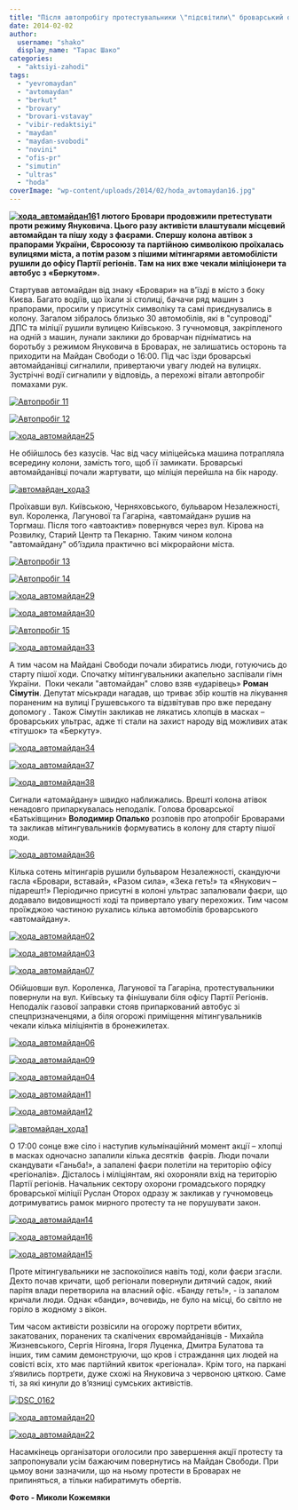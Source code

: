 ```yaml
---
title: "Після автопробігу протестувальники \"підсвітили\" броварський офіс Партії регіонів фаєрами"
date: 2014-02-02
author: 
  username: "shako"
  display_name: "Тарас Шако"
categories: 
  - "aktsiyi-zahodi"
tags: 
  - "yevromaydan"
  - "avtomaydan"
  - "berkut"
  - "brovary"
  - "brovari-vstavay"
  - "vibir-redaktsiyi"
  - "maydan"
  - "maydan-svobodi"
  - "novini"
  - "ofis-pr"
  - "simutin"
  - "ultras"
  - "hoda"
coverImage: "wp-content/uploads/2014/02/hoda_avtomaydan16.jpg"
---
```


**[![хода_автомайдан16](https://mpz.brovary.org/wp-content/uploads/2014/02/hoda_avtomaydan16.jpg)](https://mpz.brovary.org/wp-content/uploads/2014/02/hoda_avtomaydan16.jpg)1 лютого Бровари продовжили претестувати проти режиму Януковича. Цього разу активісти влаштували місцевий автомайдан та пішу ходу з фаєрами. Спершу колона автівок з прапорами України, Євросоюзу та партійною символікою проїхалась вулицями міста, а потім разом з пішими мітингарями автомобілісти рушили до офісу Партії регіонів. Там на них вже чекали міліціонери та автобус з «Беркутом».**

Стартував автомайдан від знаку «Бровари» на в'їзді в місто з боку Києва. Багато водіїв, що їхали зі столиці, бачачи ряд машин з прапорами, просили у присутніх символіку та самі приєднувались в колону. Загалом зібралось близько 30 автомобілів, які в "супроводі" ДПС та міліції рушили вулицею Київською. З гучномовця, закріпленого на одній з машин, лунали заклики до броварчан підніматись на боротьбу з режимом Януковича в Броварах, не залишатись осторонь та приходити на Майдан Свободи о 16:00. Під час їзди броварські автомайданівці сигналили, привертаючи увагу людей на вулицях. Зустрічні водії сигналили у відповідь, а перехожі вітали автопробіг  помахами рук.

[![Автопробіг 11](https://mpz.brovary.org/wp-content/uploads/2014/02/Avtoprobig-11.jpg)](https://mpz.brovary.org/wp-content/uploads/2014/02/Avtoprobig-11.jpg)

[![Автопробіг 12](https://mpz.brovary.org/wp-content/uploads/2014/02/Avtoprobig-12.jpg)](https://mpz.brovary.org/wp-content/uploads/2014/02/Avtoprobig-12.jpg)

[![хода_автомайдан25](https://mpz.brovary.org/wp-content/uploads/2014/02/hoda_avtomaydan25.jpg)](https://mpz.brovary.org/wp-content/uploads/2014/02/hoda_avtomaydan25.jpg)

Не обійшлось без казусів. Час від часу міліцейська машина потрапляла всередину колони, замість того, щоб її замикати. Броварські автомайданівці почали жартувати, що міліція перейшла на бік народу.

[![автомайдан_хода3](https://mpz.brovary.org/wp-content/uploads/2014/02/avtomaydan_hoda3.jpg)](https://mpz.brovary.org/wp-content/uploads/2014/02/avtomaydan_hoda3.jpg)

Проїхавши вул. Київською, Черняховського, бульваром Незалежності, вул. Короленка, Лагунової та Гагаріна, «автомайдан» рушив на Торгмаш. Після того «автоактив» повернувся через вул. Кірова на Розвилку, Старий Центр та Пекарню. Таким чином колона "автомайдану" об’їздила практично всі мікрорайони міста.

[![Автопробіг 13](https://mpz.brovary.org/wp-content/uploads/2014/02/Avtoprobig-13.jpg)](https://mpz.brovary.org/wp-content/uploads/2014/02/Avtoprobig-13.jpg)

[![Автопробіг 14](https://mpz.brovary.org/wp-content/uploads/2014/02/Avtoprobig-14.jpg)](https://mpz.brovary.org/wp-content/uploads/2014/02/Avtoprobig-14.jpg)

[![хода_автомайдан29](https://mpz.brovary.org/wp-content/uploads/2014/02/hoda_avtomaydan29.jpg)](https://mpz.brovary.org/wp-content/uploads/2014/02/hoda_avtomaydan29.jpg)

[![хода_автомайдан30](https://mpz.brovary.org/wp-content/uploads/2014/02/hoda_avtomaydan30.jpg)](https://mpz.brovary.org/wp-content/uploads/2014/02/hoda_avtomaydan30.jpg)

[![Автопробіг 15](https://mpz.brovary.org/wp-content/uploads/2014/02/Avtoprobig-15.jpg)](https://mpz.brovary.org/wp-content/uploads/2014/02/Avtoprobig-15.jpg)

[![хода_автомайдан33](https://mpz.brovary.org/wp-content/uploads/2014/02/hoda_avtomaydan33.jpg)](https://mpz.brovary.org/wp-content/uploads/2014/02/hoda_avtomaydan33.jpg)

А тим часом на Майдані Свободи почали збиратись люди, готуючись до старту пішої ходи. Спочатку мітингувальники акапельно заспівали гімн України.  Поки чекали "автомайдан" слово взяв «ударівець» **Роман Сімутін**. Депутат міськради нагадав, що триває збір коштів на лікування пораненим на вулиці Грушевського та відзвітував про вже передану допомогу . Також Сімутін закликав не лякатись хлопців в масках – броварських ультрас, адже ті стали на захист народу від можливих атак «тітушок» та «Беркуту».

[![хода_автомайдан34](https://mpz.brovary.org/wp-content/uploads/2014/02/hoda_avtomaydan34.jpg)](https://mpz.brovary.org/wp-content/uploads/2014/02/hoda_avtomaydan34.jpg)

[![хода_автомайдан37](https://mpz.brovary.org/wp-content/uploads/2014/02/hoda_avtomaydan37.jpg)](https://mpz.brovary.org/wp-content/uploads/2014/02/hoda_avtomaydan37.jpg)

[![хода_автомайдан38](https://mpz.brovary.org/wp-content/uploads/2014/02/DSC_9947.jpg)](https://mpz.brovary.org/wp-content/uploads/2014/02/DSC_9947.jpg)

Сигнали «атомайдану» швидко наближались. Врешті колона атівок ненадовго припаркувалась неподалік. Голова броварської «Батьківщини» **Володимир Опалько** розповів про атопробіг Броварами та закликав мітингувальників формуватись в колону для старту пішої ходи.

[![хода_автомайдан36](https://mpz.brovary.org/wp-content/uploads/2014/02/hoda_avtomaydan36.jpg)](https://mpz.brovary.org/wp-content/uploads/2014/02/hoda_avtomaydan36.jpg)

Кілька сотень мітингарів рушили бульваром Незалежності, скандуючи гасла «Бровари, вставай», «Разом сила», «Зека геть!» та «Янукович – підарешт!» Періодично присутні в колоні ультрас запалювали фаєри, що додавало видовищності ході та привертало увагу перехожих. Тим часом проїжджою частиною рухались кілька автомобілів броварського «автомайдану».

[![хода_автомайдан02](https://mpz.brovary.org/wp-content/uploads/2014/02/hoda_avtomaydan02.jpg)](https://mpz.brovary.org/wp-content/uploads/2014/02/hoda_avtomaydan02.jpg)

[![хода_автомайдан03](https://mpz.brovary.org/wp-content/uploads/2014/02/hoda_avtomaydan03.jpg)](https://mpz.brovary.org/wp-content/uploads/2014/02/hoda_avtomaydan03.jpg)

[![хода_автомайдан07](https://mpz.brovary.org/wp-content/uploads/2014/02/hoda_avtomaydan07.jpg)](https://mpz.brovary.org/wp-content/uploads/2014/02/hoda_avtomaydan07.jpg)

Обійшовши вул. Короленка, Лагунової та Гагаріна, протестувальники повернули на вул. Київську та фінішували біля офісу Партії Регіонів. Неподалік газової заправки стояв припаркований автобус зі спецпризначенцями, а біля огорожі приміщення мітингувальників чекали кілька міліціянтів в бронежилетах.

[![хода_автомайдан06](https://mpz.brovary.org/wp-content/uploads/2014/02/hoda_avtomaydan06.jpg)](https://mpz.brovary.org/wp-content/uploads/2014/02/hoda_avtomaydan06.jpg)

[![хода_автомайдан09](https://mpz.brovary.org/wp-content/uploads/2014/02/hoda_avtomaydan09.jpg)](https://mpz.brovary.org/wp-content/uploads/2014/02/hoda_avtomaydan09.jpg)

[![хода_автомайдан04](https://mpz.brovary.org/wp-content/uploads/2014/02/hoda_avtomaydan04.jpg)](https://mpz.brovary.org/wp-content/uploads/2014/02/hoda_avtomaydan04.jpg)

[![хода_автомайдан11](https://mpz.brovary.org/wp-content/uploads/2014/02/hoda_avtomaydan11.jpg)](https://mpz.brovary.org/wp-content/uploads/2014/02/hoda_avtomaydan11.jpg)

[![хода_автомайдан12](https://mpz.brovary.org/wp-content/uploads/2014/02/hoda_avtomaydan12.jpg)](https://mpz.brovary.org/wp-content/uploads/2014/02/hoda_avtomaydan12.jpg)

[![автомайдан_хода1](https://mpz.brovary.org/wp-content/uploads/2014/02/avtomaydan_hoda1.jpg)](https://mpz.brovary.org/wp-content/uploads/2014/02/avtomaydan_hoda1.jpg)

О 17:00 сонце вже сіло і наступив кульмінаційний момент акції – хлопці в масках одночасно запалили кілька десятків  фаєрів. Люди почали скандувати «Ганьба!», а запалені фаєри полетіли на територію офісу «регіоналів». Дісталось і міліціянтам, які охороняли вхід на територію Партії регіонів. Начальник сектору охорони громадського порядку броварської міліції Руслан Оторох одразу ж закликав у гучномовець дотримуватись рамок мирного протесту та не порушувати закон.

[![хода_автомайдан14](https://mpz.brovary.org/wp-content/uploads/2014/02/hoda_avtomaydan14.jpg)](https://mpz.brovary.org/wp-content/uploads/2014/02/hoda_avtomaydan14.jpg)

[![хода_автомайдан16](https://mpz.brovary.org/wp-content/uploads/2014/02/hoda_avtomaydan16.jpg)](https://mpz.brovary.org/wp-content/uploads/2014/02/hoda_avtomaydan16.jpg)

[![хода_автомайдан15](https://mpz.brovary.org/wp-content/uploads/2014/02/hoda_avtomaydan15.jpg)](https://mpz.brovary.org/wp-content/uploads/2014/02/hoda_avtomaydan15.jpg)

Проте мітингувальники не заспокоїлися навіть тоді, коли фаєри згасли. Дехто почав кричати, щоб регіонали повернули дитячий садок, який парітя влади перетворила на власний офіс. «Банду геть!», - із запалом кричали люди. Однак «банди», вочевидь, не було на місці, бо світло не горіло в жодному з вікон.

Тим часом активісти розвісили на огорожу портрети вбитих, закатованих, поранених та скалічених євромайданівців - Михайла Жизневського, Сергія Нігояна, Ігоря Луценка, Дмитра Булатова та інших, тим самим демонструючи, що кров і страждання цих людей на совісті всіх, хто має партійний квиток «регіонала». Крім того, на паркані з‘явились портрети, дуже схожі на Януковича з червоною цяткою. Саме ті, за які кинули до в’язниці сумських активістів.

[![DSC_0162](https://mpz.brovary.org/wp-content/uploads/2014/02/DSC_0162.jpg)](https://mpz.brovary.org/wp-content/uploads/2014/02/DSC_0162.jpg)

[![хода_автомайдан20](https://mpz.brovary.org/wp-content/uploads/2014/02/hoda_avtomaydan20.jpg)](https://mpz.brovary.org/wp-content/uploads/2014/02/hoda_avtomaydan20.jpg)

[![хода_автомайдан22](https://mpz.brovary.org/wp-content/uploads/2014/02/hoda_avtomaydan22.jpg)](https://mpz.brovary.org/wp-content/uploads/2014/02/hoda_avtomaydan22.jpg)

Насамкінець організатори оголосили про завершення акції протесту та запропонували усім бажаючим повернутись на Майдан Свободи. При цьмоу вони зазначили, що на ньому протести в Броварах не припиняться, а тільки набиратимуть обертів.

**Фото - Миколи Кожемяки**
